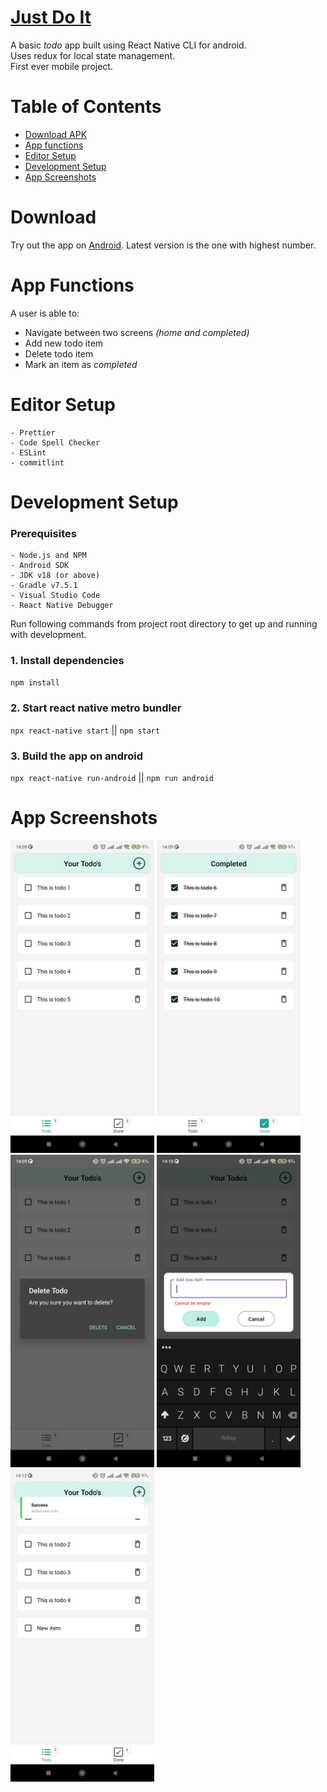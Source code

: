 # [Just Do It](https://www.youtube.com/watch?v=HhnLgnXj91Q)

A basic _todo_ app built using React Native CLI for android.  
Uses redux for local state management.  
First ever mobile project.

# Table of Contents

- [Download APK](#APK)
- [App functions](#app-functions)
- [Editor Setup](#editor-setup)
- [Development Setup](#development-setup)
- [App Screenshots](#app-screenshots)

# Download

Try out the app on [Android](https://drive.google.com/drive/folders/1SNWb4fauqhf2Iz60k5k5K4NyKhFBnSPx?usp=sharing). Latest version is the one with highest number.

# App Functions

A user is able to:

- Navigate between two screens _(home and completed)_
- Add new todo item
- Delete todo item
- Mark an item as _completed_

# Editor Setup

```
- Prettier
- Code Spell Checker
- ESLint
- commitlint
```

# Development Setup

### Prerequisites

```
- Node.js and NPM
- Android SDK
- JDK v18 (or above)
- Gradle v7.5.1
- Visual Studio Code
- React Native Debugger
```

Run following commands from project root directory to get up and running with development.

### 1. Install dependencies

`npm install`

### 2. Start react native metro bundler

`npx react-native start` || `npm start`

### 3. Build the app on android

`npx react-native run-android` || `npm run android`

# App Screenshots

<img src="src/assets/screenshots/1.jpg" width="230" height="500" />
<img src="src/assets/screenshots/3.jpg" width="230" height="500" />
<img src="src/assets/screenshots/2.jpg" width="230" height="500" />
<img src="src/assets/screenshots/4.jpg" width="230" height="500" />
<img src="src/assets/screenshots/5.jpg" width="230" height="500" />
